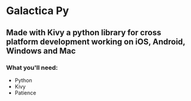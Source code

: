 # Galactica Py
## Made with Kivy a python library for cross platform development working on iOS, Android, Windows and Mac

### What you'll need:
<ul>
  <li>Python</li>
  <li>Kivy</li>
  <li>Patience</li>
</ul>
